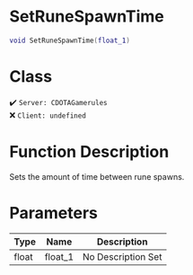 # SetRuneSpawnTime
```lua
void SetRuneSpawnTime(float_1)
```
# Class
✔️ `Server: CDOTAGamerules`  
❌ `Client: undefined`  

# Function Description
Sets the amount of time between rune spawns.
# Parameters
Type|Name|Description
--|--|--
float|float_1|No Description Set
